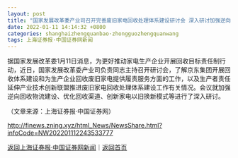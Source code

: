 ```yaml
---
layout: post
title: "国家发展改革委产业司召开完善废旧家电回收处理体系建设研讨会 深入研讨加强逆向回收物流建设等"
date: 2022-01-11 14:14:32 +0800
categories: shanghaizhengquanbao·zhongguozhengquanwang
tags: 上海证券报·中国证券网新闻
---
```

<p>据国家发展改革委1月11日消息，为更好推动家电生产企业开展回收目标责任制行动，近日，国家发展改革委产业司负责同志主持召开研讨会，了解京东集团开展回收体系建设和为生产企业回收废旧家电提供履责服务方面的工作，以及生产者责任延伸产业技术创新联盟推进废旧家电回收处理体系建设工作有关情况。会议就加强逆向回收物流建设、优化回收渠道、创新家电以旧换新模式等进行了深入研讨。</p><p class="em_media">（文章来源：上海证券报·中国证券网）</p>

<http://finews.zning.xyz/html_News/NewsShare.html?infoCode=NW202201112243533777>

[返回上海证券报·中国证券网新闻](//finews.withounder.com/category/shanghaizhengquanbao·zhongguozhengquanwang.html)｜[返回首页](//finews.withounder.com/)